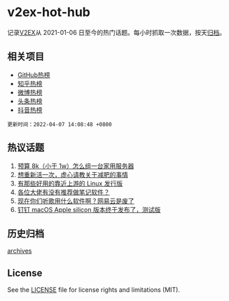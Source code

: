 # v2ex-hot-hub

 记录[V2EX](https://www.v2ex.com/)从 2021-01-06 日至今的热门话题。每小时抓取一次数据，按天[归档](archives)。
 
 ## 相关项目

- [GitHub热榜](https://github.com/snaildev/github-hot-hub)
- [知乎热榜](https://github.com/snaildev/zhihu-hot-hub)
- [微博热榜](https://github.com/snaildev/weibo-hot-hub)
- [头条热榜](https://github.com/snaildev/toutiao-hot-hub)
- [抖音热榜](https://github.com/snaildev/douyin-hot-hub)


 `更新时间：2022-04-07 14:08:48 +0800`

## 热议话题

1. [预算 8k（小于 1w）怎么组一台家用服务器](https://www.v2ex.com/t/845240)
1. [想重新活一次，虚心请教关于减肥的事情](https://www.v2ex.com/t/845293)
1. [有那些好用的靠近上游的 Linux 发行版](https://www.v2ex.com/t/845331)
1. [各位大佬有没有推荐做笔记软件？](https://www.v2ex.com/t/845245)
1. [现在你们听歌用什么软件啊？网易云是废了](https://www.v2ex.com/t/845298)
1. [钉钉 macOS Apple silicon 版本终于发布了，测试版](https://www.v2ex.com/t/845297)

## 历史归档

[archives](archives)

## License

See the [LICENSE](LICENSE) file for license rights and limitations (MIT).
